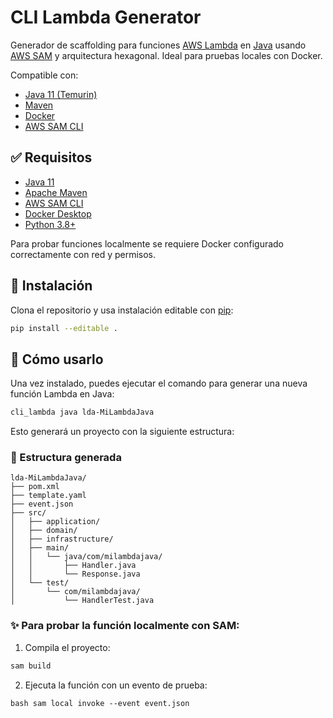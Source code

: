 # CLI Lambda Generator

Generador de scaffolding para funciones [AWS Lambda](https://aws.amazon.com/lambda/) en [Java](https://www.java.com/) usando [AWS SAM](https://docs.aws.amazon.com/serverless-application-model/latest/developerguide/what-is-sam.html) y arquitectura hexagonal. Ideal para pruebas locales con Docker.

Compatible con:
- [Java 11 (Temurin)](https://adoptium.net/)
- [Maven](https://maven.apache.org/)
- [Docker](https://www.docker.com/)
- [AWS SAM CLI](https://docs.aws.amazon.com/serverless-application-model/latest/developerguide/install-sam-cli.html)


## ✅ Requisitos

- [Java 11](https://adoptium.net/)
- [Apache Maven](https://maven.apache.org/)
- [AWS SAM CLI](https://docs.aws.amazon.com/serverless-application-model/latest/developerguide/install-sam-cli.html)
- [Docker Desktop](https://www.docker.com/products/docker-desktop/)
- [Python 3.8+](https://www.python.org/)

Para probar funciones localmente se requiere Docker configurado correctamente con red y permisos.


## 🔧 Instalación

Clona el repositorio y usa instalación editable con [pip](https://pip.pypa.io/):

```bash
pip install --editable .

```

## 🧪 Cómo usarlo

Una vez instalado, puedes ejecutar el comando para generar una nueva función Lambda en Java:

```bash
cli_lambda java lda-MiLambdaJava
```

Esto generará un proyecto con la siguiente estructura:

### 📁 Estructura generada

```text
lda-MiLambdaJava/
├── pom.xml
├── template.yaml
├── event.json
├── src/
│   ├── application/
│   ├── domain/
│   ├── infrastructure/
│   ├── main/
│   │   └── java/com/milambdajava/
│   │       ├── Handler.java
│   │       └── Response.java
│   └── test/
│       └── com/milambdajava/
│           └── HandlerTest.java
```

### ✨ Para probar la función localmente con SAM:

1. Compila el proyecto:
``` bash
sam build
```

2. Ejecuta la función con un evento de prueba:

``bash
sam local invoke --event event.json
``